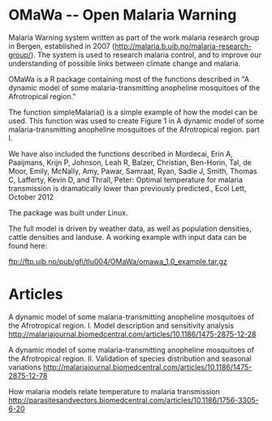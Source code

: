 # OMaWa -- Open Malaria Warning

Malaria Warning system written as part of the work malaria research group in Bergen, established in 2007 (http://malaria.b.uib.no/malaria-research-group/). The system is used to research malaria control, and to improve our understanding of possible links between climate change and malaria.

OMaWa is a R package containing most of the functions described in "A dynamic model of some malaria-transmitting anopheline mosquitoes of the Afrotropical region."

The function simpleMalaria() is a simple example of how the model can be used. This function was used 
to create Figure 1 in A dynamic model of some malaria-transmitting anopheline mosquitoes of the Afrotropical region. part I.

We have also included the functions described in Mordecai, Erin A, Paaijmans, Krijn P, Johnson, Leah R, Balzer, Christian, Ben-Horin, Tal, de Moor, Emily, McNally, Amy, Pawar, Samraat, Ryan, Sadie J, Smith, Thomas C, Lafferty, Kevin D, and Thrall, Peter: Optimal temperature for malaria transmission is dramatically lower than previously predicted., Ecol Lett, October 2012

The package was built under Linux.

The full model is driven by weather data, as well as population densities, cattle densities and landuse. A working example with input data can be found here:

ftp://ftp.uib.no/pub/gfi/tlu004/OMaWa/omawa_1.0_example.tar.gz



# Articles
A dynamic model of some malaria-transmitting anopheline mosquitoes of the Afrotropical region. I. Model description and sensitivity analysis
http://malariajournal.biomedcentral.com/articles/10.1186/1475-2875-12-28

A dynamic model of some malaria-transmitting anopheline mosquitoes of the Afrotropical region. II. Validation of species distribution and seasonal variations
http://malariajournal.biomedcentral.com/articles/10.1186/1475-2875-12-78

How malaria models relate temperature to malaria transmission
http://parasitesandvectors.biomedcentral.com/articles/10.1186/1756-3305-6-20


